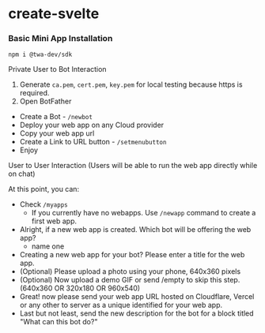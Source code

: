 # create-svelte

### Basic Mini App Installation

```
npm i @twa-dev/sdk
```

Private User to Bot Interaction

1. Generate `ca.pem`, `cert.pem`, `key.pem` for local testing because https is required.
2. Open BotFather
* Create a Bot - `/newbot`
* Deploy your web app on any Cloud provider
* Copy your web app url
* Create a Link to URL button - `/setmenubutton`
* Enjoy

User to User Interaction 
(Users will be able to run the web app directly while on chat)

At this point, you can:

* Check `/myapps`
    * If you currently have no webapps. Use `/newapp` command to create a first web app.
* Alright, if a new web app is created. Which bot will be offering the web app?
    * name one
* Creating a new web app for your bot? Please enter a title for the web app.
* (Optional) Please upload a photo using your phone, 640x360 pixels
* (Optional) Now upload a demo GIF or send /empty to skip this step. (640x360 OR 320x180 OR 960x540)
* Great! now please send your web app URL hosted on Cloudflare, Vercel or any other to server as a unique identified for your web app.
* Last but not least, send the new description for the bot for a block titled "What can this bot do?"
